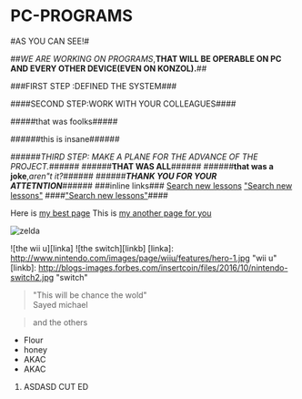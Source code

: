 # PC-PROGRAMS

#AS YOU CAN SEE!#

##_WE ARE WORKING ON PROGRAMS_,**THAT WILL BE OPERABLE ON PC AND EVERY OTHER DEVICE(EVEN ON KONZOL).**##

###FIRST STEP :DEFINED THE SYSTEM###

####SECOND STEP:WORK WITH YOUR COLLEAGUES####

#####that was foolks#####

######this is insane######

######_THIRD STEP: MAKE A PLANE FOR THE ADVANCE OF THE PROJECT._######
######**THAT WAS ALL**######
######**that was a joke**,_aren"t it?_######
######**_THANK YOU FOR YOUR ATTETNTION_**######
###inline links###
[Search new lessons](www.github.com)
["Search new lessons"](www.github.com)
####["Search new lessons"](www.github.com)####

Here is [my best page][first place]
This is [my another page for you][second place]

[first place]: wwww.gamestar.hu
[second place]: wwww.gamekapocs.hu

![zelda](http://cdn1-www.comingsoon.net/assets/uploads/gallery/the-legend-of-zelda-1402428720/zelda0005.jpg "zelda on switch")

![the wii u][linka]
![the switch][linkb]
[linka]: http://www.nintendo.com/images/page/wiiu/features/hero-1.jpg "wii u"
[linkb]: http://blogs-images.forbes.com/insertcoin/files/2016/10/nintendo-switch2.jpg "switch"
>"This will be chance the wold"  
Sayed michael

>and the others
* Flour
* honey
 * AKAC
  * AKAC

1. ASDASD
 CUT ED

